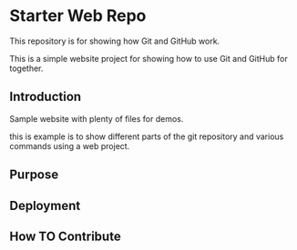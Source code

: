 # Starter Web Repo

This repository is for showing how Git and GitHub work.

This is a simple website project for showing how to use Git and GitHub for together.

## Introduction

Sample website with plenty of files for demos.

this is example is to show different parts of the git repository 
and various commands using a web project.

## Purpose


## Deployment


## How TO Contribute
